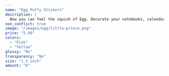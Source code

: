 ```yaml
---
name: "Egg Puffy Stickers"
description: |
  Now you can feel the squish of Egg. Decorate your notebooks, calendars, and gifts with Egg.
non_conflict: true
image: "/images/egg/little-prince.png"
price: "5.99"
colors:
  - "Pink"
  - "Yellow"
glossy: "No"
transparency: "No"
size: "1.5 inch"
amount: "6"
---
```

